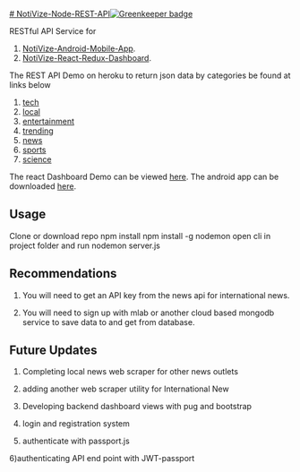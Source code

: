 [# NotiVize-Node-REST-API![Greenkeeper badge](https://badges.greenkeeper.io/Saspect-IO/NotiVize-Node-MongoDB-ATLAS-REST-API.svg)](https://greenkeeper.io/)

RESTful API Service for
1. [NotiVize-Android-Mobile-App](https://github.com/Saspect-IO/NotiVize).
2. [NotiVize-React-Redux-Dashboard](https://github.com/Saspect-IO/NotiVize-React-Redux-Dashboard_with_Restful-API).

The REST API Demo on heroku to return json data by categories be found at links below
1. [tech](https://notivize2.herokuapp.com/api/articles/tech)
2. [local](https://notivize2.herokuapp.com/api/articles/local)
3. [entertainment](https://notivize2.herokuapp.com/api/articles/entertainment)
4. [trending](https://notivize2.herokuapp.com/api/articles/trending)
5. [news](https://notivize2.herokuapp.com/api/articles/news)
6. [sports](https://notivize2.herokuapp.com/api/articles/sports)
7. [science](https://notivize2.herokuapp.com/api/articles/science)

The react Dashboard Demo can be viewed [here](https://notivize.herokuapp.com/dashboard).
The android app can be downloaded [here](https://play.google.com/store/apps/details?id=com.saspect.notivise).

## Usage

Clone or download repo
npm install
npm install -g nodemon
open cli in project folder and run nodemon server.js

## Recommendations

1) You will need to get an API key from the news api for international news.

2) You will need to sign up with mlab or another cloud based mongodb service to save data to and get from database.

## Future Updates

1) Completing local news web scraper for other news outlets

2) adding another web scraper utility for International New

3) Developing backend dashboard views with pug and bootstrap

4) login and registration system

5) authenticate with passport.js

6)authenticating API end point with JWT-passport
